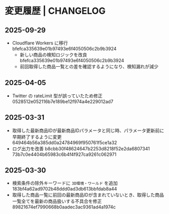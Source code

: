 # 変更履歴 | CHANGELOG

## 2025-09-29

- Cloudflare Workers に移行 bfefca335639e01b97493e6f4050506c2b9b3924
  - 新しい商品の検知ロジックを改良 bfefca335639e01b97493e6f4050506c2b9b3924
  -   前回取得した商品一覧との差を確認するようになり、検知漏れが減少

## 2025-04-05

- Twitter の rateLimit 型が誤っていたため修正 0528512e052116b7e189be12f974a4e229012ad7

## 2025-03-31

- 取得した最新商品IDが最新商品IDパラメータと同じ時、パラメータ更新前に早期終了するように変更 649464b56a385dd0a24784969f950761f5ce1a32
- ログ出力を改善 b8cbb30f48624647b2253d8218f52e2da6807341 73b7c0e4404b65983c6b4f4f927ca9261c062971

## 2025-03-30

- 検索条件の除外キーワードに `3D環境・ワールド` を追加 183bf4a62ad9702b48ddd0ad3db613bbfdab8a44
- 取得した商品一覧に前回の最新商品IDが含まれていないとき、取得した商品一覧全てを最新の商品扱いする不具合を修正 89821674ef7990668b0aadec3ac9361ad4a1974c
